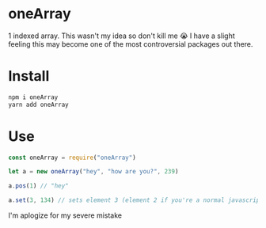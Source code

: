 # oneArray
1 indexed array. This wasn't my idea so don't kill me 😭
I have a slight feeling this may become one of the most controversial packages out there.

# Install

```sh
npm i oneArray
yarn add oneArray
```
 # Use

 ```js
const oneArray = require("oneArray")

let a = new oneArray("hey", "how are you?", 239)

a.pos(1) // "hey"

a.set(3, 134) // sets element 3 (element 2 if you're a normal javascript user) to 134
```

I'm aplogize for my severe mistake
